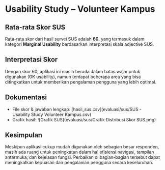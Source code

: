 # Usability Study – Volunteer Kampus

## Rata-rata Skor SUS
Rata-rata skor dari hasil survei SUS adalah **60**, yang termasuk dalam kategori **Marginal Usability** berdasarkan interpretasi skala adjective SUS.

## Interpretasi Skor
Dengan skor 60, aplikasi ini masih berada dalam batas wajar untuk digunakan (OK usability), namun terdapat beberapa area yang bisa ditingkatkan untuk memberikan pengalaman pengguna yang lebih optimal.

## Dokumentasi
- File skor & jawaban lengkap: [hasil_sus.csv](evaluasi/sus/SUS - Usability Study Volunteer Kampus.csv)
- Grafik hasil: ![Grafik SUS](evaluasi/sus/Grafik Distribusi Skor SUS.png)

## Kesimpulan
Meskipun aplikasi cukup mudah digunakan oleh sebagian besar responden, masih ada ruang untuk peningkatan dalam hal efisiensi navigasi, tampilan antarmuka, dan kejelasan fungsi. Perbaikan di bagian-bagian tersebut dapat meningkatkan kepuasan dan pengalaman pengguna secara keseluruhan.

